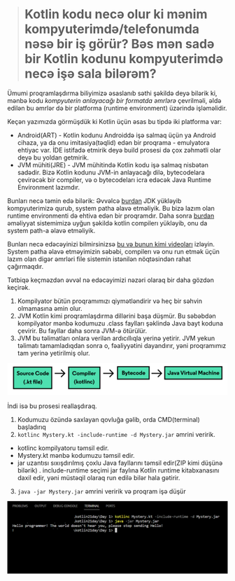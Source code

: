 > # Kotlin kodu necə olur ki mənim kompyuterimdə/telefonumda nəsə bir iş görür? Bəs mən sadə bir Kotlin kodunu kompyuterimdə necə işə sala bilərəm?

Ümumi proqramlaşdırma biliyimizə əsaslanıb  səthi şəkildə deyə bilərik ki,  mənbə kodu *kompyuterin anlayacağı bir formatda əmrlərə* çevrilməli, əldə edilən bu əmrlər də bir platforma (runtime environment)  üzərində işləməlidir.

Keçən yazımızda görmüşdük ki Kotlin üçün əsas bu tipdə iki platforma var:
- Android(ART) - Kotlin kodunu Androiddə işə salmaq üçün ya Android cihaza, ya da onu imitasiya(təqlid) edən bir proqrama - emulyatora ehtiyac var. İDE istifadə etmirik deyə build prosesi də çox zəhmətli olar deyə bu yoldan getmirik.
- JVM mühiti(JRE) - JVM mühitində Kotlin kodu işə salmaq  nisbətən sadədir. Bizə Kotlin kodunu JVM-in anlayacağı dilə, bytecodelara çevirəcək bir compiler, və o bytecodeları icra edəcək Java Runtime Environment lazımdır.

Bunları necə təmin edə bilərik:
Əvvəlcə [burdan](https://www.oracle.com/java/technologies/downloads/) JDK yükləyib kompyuterimizə qurub, system patha əlavə etməliyik. Bu bizə lazım olan runtime environmenti də ehtiva edən bir proqramdır.
Daha sonra [burdan](https://kotlinlang.org/docs/command-line.html#manual-install)  əməliyyat sistemimizə uyğun şəkildə kotlin compilerı yükləyib, onu da system path-a əlavə etməliyik. 

Bunları necə edəcəyinizi bilmirsinizsə [bu və bunun kimi videoları](https://www.youtube.com/watch?v=JjWTTvWPyH0) izləyin. System patha əlavə etməyimizin səbəbi, compilerı və onu run etmək üçün lazım olan digər əmrləri file sistemin istənilən nöqtəsindən rahat çağırmaqdır.

Tətbiqə keçməzdən əvvəl nə edəcəyimizi nəzəri olaraq bir daha gözdən keçirək.
1. Kompilyator bütün proqramımızı qiymətləndirir və heç bir səhvin olmamasına əmin olur. 
2. JVM Kotlin kimi proqramlaşdırma dillərini başa düşmür. Bu səbəbdən kompilyator mənbə kodumuzu .class faylları şəklində Java bayt koduna çevirir. Bu fayllar daha sonra JVM-ə ötürülür.
3. JVM  bu təlimatları onlara verilən ardıcıllıqla yerinə yetirir. JVM yekun təlimatı tamamladıqdan sonra o, fəaliyyətini dayandırır, yəni proqramımız tam yerinə yetirilmiş olur.
<img src="Images/Kotlin_ProcessingDiagram_v3_1.svg">



İndi isə bu prosesi reallaşdıraq.
1. Kodumuzu özündə saxlayan qovluğa gəlib, orda CMD(terminal) başladırıq
2. `kotlinc Mystery.kt -include-runtime -d Mystery.jar` əmrini veririk.
- kotlinc kompilyatoru təmsil edir.
- Mystery.kt mənbə kodumuzu təmsil edir.
-  jar uzantısı  sıxışdırılmış çoxlu Java fayllarını təmsil edir(ZIP kimi düşünə bilərik) . include-runtime seçimi jar faylına  Kotlin runtime kitabxanasını daxil edir, yəni müstəqil olaraq run edilə bilər hala gətirir.
3. `java -jar Mystery.jar` əmrini veririk və proqram işə düşür

<img src="Images/Mystery.png">




























